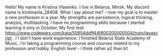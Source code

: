Hello! My name is Kristina Vlasenko.
I live in Belarus, Minsk. My discord name is kristinavla_28408.
What i say about me? - now my goal is to master a new profession in a year. My strengths are persistence, logical thinking, analysis, multitasking.
I have no programming skills because I started learning it only in October.
My first test: https://www.codewars.com/kata/50654ddff44f800200000004/train/javascript .
I I don't have work experience.
I finished Belarus State Academy of Music, i'm taking a programming course and courses related to my profession and hobby.
English level - i think rather a2 than b1.
